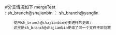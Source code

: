 #分支情况如下
    mergeTest   
      : sh_branch@shajianbin
      ： sh_branch@yanglin


		使用sh_branch@shajianbin分支进行的更改:
		这里是sh_branch@shajianbin更改了同一个文件不同位置
